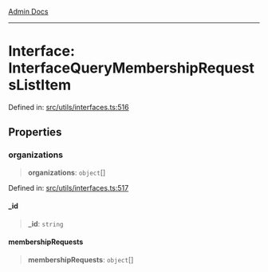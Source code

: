 [Admin Docs](/)

***

# Interface: InterfaceQueryMembershipRequestsListItem

Defined in: [src/utils/interfaces.ts:516](https://github.com/Aad1tya27/talawa-admin/blob/dd4a08e622d0fa38bcf9758a530e8cdf917dbac8/src/utils/interfaces.ts#L516)

## Properties

### organizations

> **organizations**: `object`[]

Defined in: [src/utils/interfaces.ts:517](https://github.com/Aad1tya27/talawa-admin/blob/dd4a08e622d0fa38bcf9758a530e8cdf917dbac8/src/utils/interfaces.ts#L517)

#### \_id

> **\_id**: `string`

#### membershipRequests

> **membershipRequests**: `object`[]

